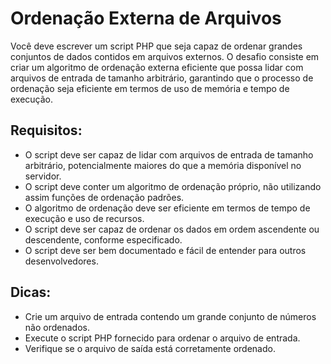 # Ordenação Externa de Arquivos

Você deve escrever um script PHP que seja capaz de ordenar grandes conjuntos de dados contidos em arquivos externos. O desafio consiste em criar um algoritmo de ordenação externa eficiente que possa lidar com arquivos de entrada de tamanho arbitrário, garantindo que o processo de ordenação seja eficiente em termos de uso de memória e tempo de execução.

## Requisitos:

- O script deve ser capaz de lidar com arquivos de entrada de tamanho arbitrário, potencialmente maiores do que a memória disponível no servidor.
- O script deve conter um algoritmo de ordenação próprio, não utilizando assim funções de ordenação padrões.
- O algoritmo de ordenação deve ser eficiente em termos de tempo de execução e uso de recursos.
- O script deve ser capaz de ordenar os dados em ordem ascendente ou descendente, conforme especificado.
- O script deve ser bem documentado e fácil de entender para outros desenvolvedores.

## Dicas:

- Crie um arquivo de entrada contendo um grande conjunto de números não ordenados.
- Execute o script PHP fornecido para ordenar o arquivo de entrada.
- Verifique se o arquivo de saída está corretamente ordenado.
